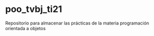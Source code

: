 # poo_tvbj_ti21
Repositorio para almacenar las prácticas de la materia programación orientada a objetos
